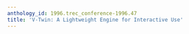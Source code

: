 ```yaml
---
anthology_id: 1996.trec_conference-1996.47
title: 'V-Twin: A Lightweight Engine for Interactive Use'
---
```

